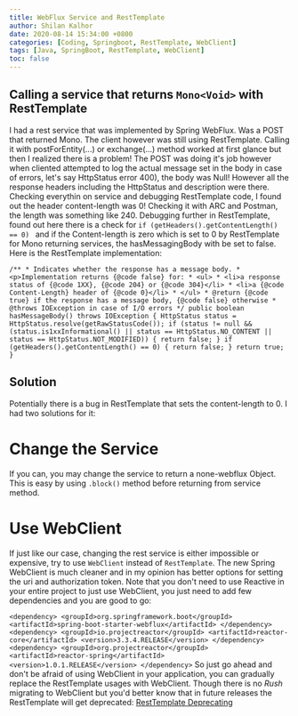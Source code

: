 ```yaml
---
title: WebFlux Service and RestTemplate
author: Shilan Kalhor
date: 2020-08-14 15:34:00 +0800
categories: [Coding, Springboot, RestTemplate, WebClient]
tags: [Java, SpringBoot, RestTemplate, WebClient]
toc: false
---
```


## Calling a service that returns `Mono<Void>` with RestTemplate
I had a rest service that was implemented by Spring WebFlux. Was a POST that returned Mono<Void>.
The client however was still using RestTemplate.
Calling it with postForEntity(...) or exchange(...) method worked at first glance but then I realized there is a problem!
The POST was doing it's job however when cliented attempted to log the actual message set in the body in case of errors, let's say HttpStatus error 400), the body was Null!
	However all the response headers including the HttpStatus and description were there.
Checking everythin on service and debugging RestTemplate code, I found out the header content-length was 0! Checking it with ARC and Postman, the length was something like 240.
	Debugging further in RestTemplate, found out here there is a check for `if (getHeaders().getContentLength() == 0) ` and if the Content-length is zero which is set to 0 by RestTemplate for Mono<Void> returning services, the hasMessagingBody with be set to false.
	Here is the RestTemplate implementation:
	
``
	/**
	 * Indicates whether the response has a message body.
	 * <p>Implementation returns {@code false} for:
	 * <ul>
	 * <li>a response status of {@code 1XX}, {@code 204} or {@code 304}</li>
	 * <li>a {@code Content-Length} header of {@code 0}</li>
	 * </ul>
	 * @return {@code true} if the response has a message body, {@code false} otherwise
	 * @throws IOException in case of I/O errors
	 */
	public boolean hasMessageBody() throws IOException {
		HttpStatus status = HttpStatus.resolve(getRawStatusCode());
		if (status != null && (status.is1xxInformational() || status == HttpStatus.NO_CONTENT ||
				status == HttpStatus.NOT_MODIFIED)) {
			return false;
		}
		if (getHeaders().getContentLength() == 0) {
			return false;
		}
		return true;
	}
``
## Solution
Potentially there is a bug in RestTemplate that sets the content-length to 0.
I had two solutions for it:
# Change the Service
If you can, you may change the service to return a none-webflux Object. This is easy by using `.block()` method before returning from service method.
# Use WebClient
If just like our case, changing the rest service is either impossible or expensive, try to use `WebClient` instead of `RestTemplate`.
The new Spring WebClient is much cleaner and in my opinion has better options for setting the uri and authorization token.
Note that you don't need to use Reactive in your entire project to just use WebClient, you just need to add few dependencies and you are good to go:

``
        <dependency>
            <groupId>org.springframework.boot</groupId>
            <artifactId>spring-boot-starter-webflux</artifactId>
        </dependency>
        <dependency>
            <groupId>io.projectreactor</groupId>
            <artifactId>reactor-core</artifactId>
            <version>3.3.4.RELEASE</version>
        </dependency>
        <dependency>
            <groupId>org.projectreactor</groupId>
            <artifactId>reactor-spring</artifactId>
            <version>1.0.1.RELEASE</version>
        </dependency>
``
So just go ahead and don't be afraid of using WebClient in your application, you can gradually replace the RestTemplate usages with WebClient.
Though there is no *Rush* migrating to WebClient but you'd better know that in future releases the RestTemplate will get deprecated:
[RestTemplate Deprecating](https://github.com/spring-guides/gs-consuming-rest/issues/28)
